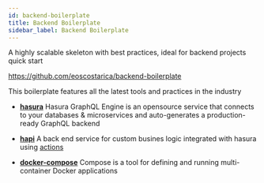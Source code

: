 ```yaml
---
id: backend-boilerplate
title: Backend Boilerplate
sidebar_label: Backend Boilerplate
---
```


A highly scalable skeleton with best practices, ideal for backend projects quick start

https://github.com/eoscostarica/backend-boilerplate

This boilerplate features all the latest tools and practices in the industry

- **[hasura](https://hasura.io)**
  Hasura GraphQL Engine is an opensource service that connects to your databases & microservices and auto-generates a production-ready GraphQL backend

- **[hapi](https://hapi.dev/)**
  A back end service for custom busines logic integrated with hasura using [actions](https://hasura.io/docs/1.0/graphql/manual/actions/index.html#actions)

- **[docker-compose](https://docs.docker.com/compose/)**
  Compose is a tool for defining and running multi-container Docker applications